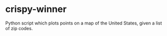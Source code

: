 # crispy-winner
Python script which plots points on a map of the United States, given a list of zip codes. 
